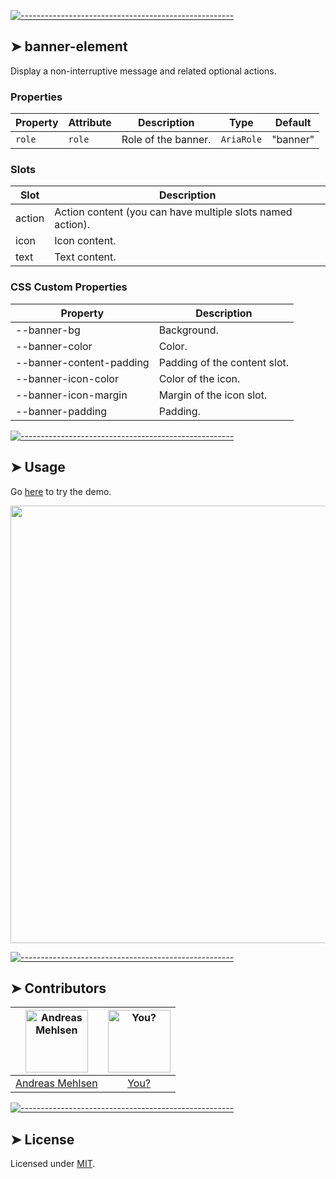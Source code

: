 
[![-----------------------------------------------------](https://raw.githubusercontent.com/andreasbm/readme/master/assets/lines/colored.png)](#banner-element)

## ➤ banner-element

Display a non-interruptive message and related optional actions.
### Properties

| Property | Attribute | Description         | Type       | Default  |
|----------|-----------|---------------------|------------|----------|
| `role`   | `role`    | Role of the banner. | `AriaRole` | "banner" |

### Slots

| Slot   | Description                                      |
|--------|--------------------------------------------------|
| action | Action content (you can have multiple slots named action). |
| icon   | Icon content.                                    |
| text   | Text content.                                    |

### CSS Custom Properties

| Property                 | Description                  |
|--------------------------|------------------------------|
| --banner-bg              | Background.                  |
| --banner-color           | Color.                       |
| --banner-content-padding | Padding of the content slot. |
| --banner-icon-color      | Color of the icon.           |
| --banner-icon-margin     | Margin of the icon slot.     |
| --banner-padding         | Padding.                     |



[![-----------------------------------------------------](https://raw.githubusercontent.com/andreasbm/readme/master/assets/lines/colored.png)](#usage)

## ➤ Usage

Go [here](https://weightless.dev/elements/banner) to try the demo.

<a href="https://weightless.dev/elements/banner" align="center">
  <img src="https://raw.githubusercontent.com/andreasbm/elements/master/screenshots/banner-element.png?token=AF-iBbNvw_OKWWkTFf2wuzBu9bJLwio1ks5chEfywA%3D%3D" width="700" />
</a>


[![-----------------------------------------------------](https://raw.githubusercontent.com/andreasbm/readme/master/assets/lines/colored.png)](#contributors)

## ➤ Contributors
	
|[<img alt="Andreas Mehlsen" src="https://avatars1.githubusercontent.com/u/6267397?s=460&v=4" width="100">](https://twitter.com/andreasmehlsen) | [<img alt="You?" src="https://joeschmoe.io/api/v1/random" width="100">](https://github.com/andreasbm/weightless/blob/master/CONTRIBUTING.md)|
|:---: | :---:|
|[Andreas Mehlsen](https://twitter.com/andreasmehlsen) | [You?](https://github.com/andreasbm/weightless/blob/master/CONTRIBUTING.md)|

[![-----------------------------------------------------](https://raw.githubusercontent.com/andreasbm/readme/master/assets/lines/colored.png)](#license)

## ➤ License
	
Licensed under [MIT](https://opensource.org/licenses/MIT).